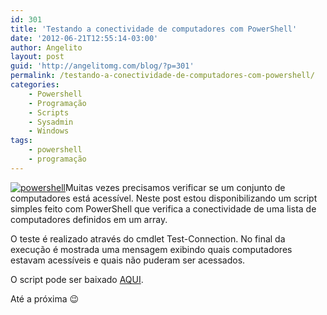 ```yaml
---
id: 301
title: 'Testando a conectividade de computadores com PowerShell'
date: '2012-06-21T12:55:14-03:00'
author: Angelito
layout: post
guid: 'http://angelitomg.com/blog/?p=301'
permalink: /testando-a-conectividade-de-computadores-com-powershell/
categories:
    - Powershell
    - Programação
    - Scripts
    - Sysadmin
    - Windows
tags:
    - powershell
    - programação
---
```


[![](http://angelitomg.com/blog/wp-content/uploads/2012/06/powershell.png "powershell")](http://angelitomg.com/blog/wp-content/uploads/2012/06/powershell.png)Muitas vezes precisamos verificar se um conjunto de computadores está acessível. Neste post estou disponibilizando um script simples feito com PowerShell que verifica a conectividade de uma lista de computadores definidos em um array.

O teste é realizado através do cmdlet Test-Connection. No final da execução é mostrada uma mensagem exibindo quais computadores estavam acessíveis e quais não puderam ser acessados.

O script pode ser baixado [AQUI](https://angelitomg.com/downloads/teste_conexao.ps1).

Até a próxima 😉